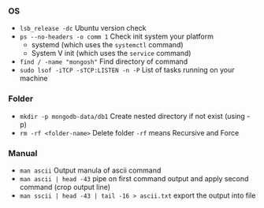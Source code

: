 ### OS
- `lsb_release -dc` Ubuntu version check
- `ps --no-headers -o comm 1` Check init system your platform
  - systemd (which uses the `systemctl` command)
  - System V init (which uses the `service` command)
- `find / -name "mongosh"` Find directory of command
- `sudo lsof -iTCP -sTCP:LISTEN -n -P` List of tasks running on your machine

### Folder
- `mkdir -p mongodb-data/db1` Create nested directory if not exist (using -p)
- `rm -rf <folder-name>` Delete folder `-rf` means Recursive and Force

### Manual
- `man ascii` Output manula of ascii command
- `man ascii | head -43` pipe on first command output and apply second command (crop output line)
- `man sscii | head -43 | tail -16 > ascii.txt` export the output into file
